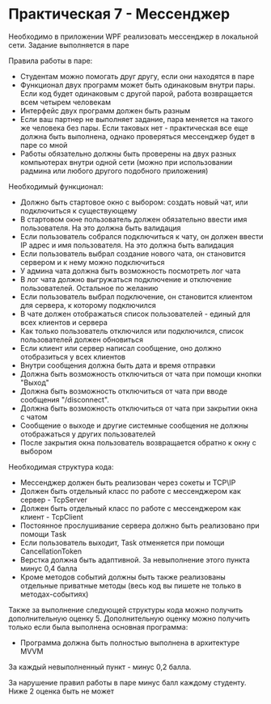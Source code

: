 # Практическая 7 - Мессенджер
Необходимо в приложении WPF реализовать мессенджер в локальной сети. Задание выполняется в паре

Правила работы в паре:
* Студентам можно помогать друг другу, если они находятся в паре
* Функционал двух программ может быть одинаковым внутри пары. Если код будет одинаковым с другой парой, работа возвращается всем четырем человекам
* Интерфейс двух программ должен быть разным
* Если ваш партнер не выполняет задание, пара меняется на такого же человека без пары. Если таковых нет - практическая все еще должна быть выполнена, однако проверяться мессенджер будет в паре со мной
* Работы обязательно должны быть проверены на двух разных компьютерах внутри одной сети (можно при использовании радмина или любого другого подобного приложения)

Необходимый функционал:
* Должно быть стартовое окно с выбором: создать новый чат, или подключиться к существующему
* В стартовом окне пользователь должен обязательно ввести имя пользователя. На это должна быть валидация
* Если пользователь собрался подключиться к чату, он должен ввести IP адрес и имя пользователя. На это должна быть валидация
* Если пользователь выбрал создание нового чата, он становится сервером и к нему можно подключиться
* У админа чата должна быть возможность посмотреть лог чата
* В лог чата должно выгружаться подключение и отключение пользователей. Остальное по желанию
* Если пользователь выбрал подключение, он становится клиентом для сервера, к которому подключился
* В чате должен отображаться список пользователей - единый для всех клиентов и сервера
* Как только пользователь отключился или подключился, список пользователей должен обновиться
* Если клиент или сервер написал сообщение, оно должно отобразиться у всех клиентов
* Внутри сообщения должна быть дата и время отправки
* Должна быть возможность отключиться от чата при помощи кнопки "Выход"
* Должна быть возможность отключиться от чата при вводе сообщения "/disconnect". 
* Должна быть возможность отключиться от чата при закрытии окна с чатом
* Сообщение о выходе и другие системные сообщения не должны отображаться у других пользователей
* После закрытия окна пользователь возвращается обратно к окну с выбором

Необходимая структура кода:
* Мессенджер должен быть реализован через сокеты и TCP\IP
* Должен быть отдельный класс по работе с мессенджером как сервер - TcpServer
* Должен быть отдельный класс по работе с мессенджером как клиент - TcpClient
* Постоянное прослушивание сервера должно быть реализовано при помощи Task
* Если пользователь выходит, Task отменяется при помощи CancellationToken
* Верстка должна быть адаптивной. За невыполнение этого пункта минус 0,4 балла
* Кроме методов событий должны быть также реализованы отдельные приватные методы (весь код вы пишете не только в методах-событиях)

Также за выполнение следующей структуры кода можно получить
дополнительную оценку 5. Дополнительную оценку можно получить только
если была выполнена основная программа:
* Программа должна быть полностью выполнена в архитектуре MVVM

За каждый невыполненный пункт - минус 0,2 балла. 

За нарушение правил работы в паре минус балл каждому студенту.
Ниже 2 оценка быть не может
